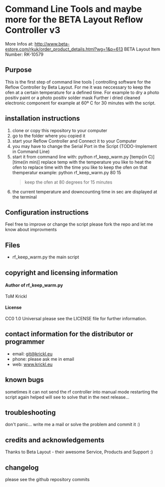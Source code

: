 # Command Line Tools and maybe more for the BETA Layout Reflow Controller v3 #
More Infos at: http://www.beta-estore.com/rkuk/order_product_details.html?wg=1&p=613
BETA Layout Item Number: RK-10579


## Purpose ##
This is the first step of command line tools | controlling software for the Reflow
Controller by Beta Layout.
For me it was neccessary to keep the ofen at a certain temperature for a defined time.
For example to dry a photo positiv paint or a photo positiv solder mask
Further i dried cleaned electronic component for example at 60º C for 30 minutes with
the script.

## installation instructions ##
1. clone or copy this repository to your computer
2. go to the folder where you copied it
3. start your Reflow Controller and Connect it to your Computer
4. you may have to change the Serial Port in the Script (TODO-Implement in Command Line)
3. start it from command line with: python rf_keep_warm.py [temp(in C)] [time(in min)]
	replace temp with the temperature you like to heat the ofen to 
	replace time with the time you like to keep the ofen on that themperatur
	example: python rf_keep_warm.py 80 15
	> keep the ofen at 80 degrees for 15 minutes
4. the current temperature and downcounting time in sec are displayed at the terminal

## Configuration instructions ##
Feel free to improve or change the script
please fork the repo and let me know about improvments 

## Files ##
- rf_keep_warm.py the main script

## copyright and licensing information ##
#### Author of rf_keep_warm.py ####
ToM Krickl

#### License ####
CC0 1.0 Universal
please see the LICENSE file for further information.

## contact information for the distributor or programmer ##
- email: git@krickl.eu
- phone: please ask me in email 
- web: www.krickl.eu

## known bugs ##
sometimes it can not send the rf controller into manual mode
restarting the script again helped
will see to solve that in the next release...

## troubleshooting ##
don't panic... write me a mail or solve the problem and commit it :)

## credits and acknowledgements ##
Thanks to Beta Layout - their awesome Service, Products and Support :) 

## changelog ##
please see the github repository commits